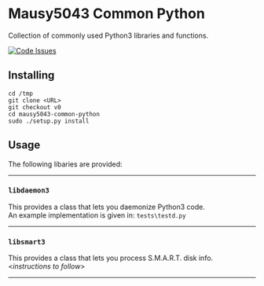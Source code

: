 # Mausy5043 Common Python

Collection of commonly used Python3 libraries and functions.

[![Code Issues](https://www.quantifiedcode.com/api/v1/project/a4b475d0cf7347f0a7c51b24c79a0e85/badge.svg)](https://www.quantifiedcode.com/app/project/a4b475d0cf7347f0a7c51b24c79a0e85)

## Installing ##
```
cd /tmp
git clone <URL>
git checkout v0
cd mausy5043-common-python
sudo ./setup.py install
```

## Usage ##
The following libaries are provided:
***
### `libdaemon3` ###
This provides a class that lets you daemonize Python3 code.  
An example implementation is given in: `tests\testd.py`
***
### `libsmart3` ###
This provides a class that lets you process S.M.A.R.T. disk info.  
<*instructions to follow*>
***
